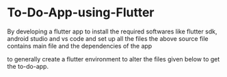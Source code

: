 # To-Do-App-using-Flutter

By developing a flutter app to install the required softwares like flutter sdk, android studio and vs code and set up all the files
the above source file contains main file and the dependencies of the app

to generally create a flutter environment to alter the files given below to get the to-do-app.
